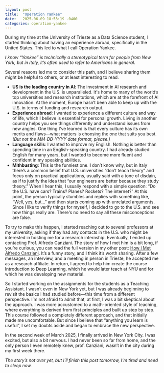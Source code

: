 ```yaml
---
layout: post
title:  "Operation Yankee"
date:   2025-06-09 18:53:19 -0400
categories: operation-yankee
---
```


During my time at the University of Trieste as a Data Science student, I started thinking about having an experience abroad, specifically in the United States. This led to what I call Operation Yankee.

*I know “Yankee” is technically a stereotypical term for people from New York, but in Italy, it’s often used to refer to Americans in general.*

Several reasons led me to consider this path, and I believe sharing them might be helpful to others, or at least interesting to read.

- **US is the leading country in AI**: The investment in AI research and development in the U.S. is unparalleled. It's home to many of the world’s top universities and research institutions, which are at the forefront of AI innovation. At the moment, Europe hasn’t been able to keep up with the U.S. in terms of funding and research output.
- **Experience abroad**: I wanted to experience a different culture and way of life, which I believe is essential for personal growth. Living in another country helps you see things differently and understand issues from new angles. One thing I’ve learned is that every culture has its own merits and flaws—what matters is choosing the one that suits you best.
*(But not the MM-DD-YYYY date format, please.)*
- **Language skills**: I wanted to improve my English. Nothing is better than spending time in an English-speaking country. I had already studied English for many years, but I wanted to become more fluent and confident in my speaking abilities.
- **Mithbusting**: This is the funniest one. I don’t know why, but in Italy there’s a common belief that U.S. universities “don’t teach theory” and focus only on practical applications, usually said with a tone of disdain, as if to justify the idea that “our engineers are better because they study theory.”
When I hear this, I usually respond with a simple question:
“Do the U.S. have cars? Trains? Planes? Rockets? The internet?”
At this point, the person typically stumbles and replies with something like, “Well, yes, but…” and then starts coming up with unrelated arguments.
Since I like to verify things for myself, I decided to go to the U.S. and see how things really are. There's no need to say all these misconceptions are false.

To try to make this happen, I started reaching out to several professors at my university, asking if they had any contacts in the U.S. who might be interested in hosting me for a research internship. Eventually, I ended up contacting Prof. Alfredo Canziani.
The story of how I met him is a bit long, if you’re curious, you can read the full version in my other post: [How I Met Alfredo Canziani](/operation-yankee/2025/06/09/himac). It’s a funny story, and I think it’s worth sharing.
After a few messages, an interview, and a meeting in person in Trieste, he accepted me as a research affiliate. In return, I agreed to help him create the course Introduction to Deep Learning, which he would later teach at NYU and for which he was developing new material. 

So I started working on the assignments for the students as a Teaching Assistant. I wasn’t even in New York yet, but I was already beginning to revisit the basics I had studied before—this time from a different perspective.
I’m not afraid to admit that, at first, I was a bit skeptical about the approach. I was more accustomed to a math-oriented style of teaching, where everything is derived from first principles and built up step by step. This course followed a completely different approach, and that initially made me uncomfortable.
But since I believe that “anything you learn is useful”, I set my doubts aside and began to embrace the new perspective.

In the second week of March 2025, I finally arrived in New York City. I was excited, but also a bit nervous. I had never been so far from home, and the only person I even remotely knew, prof. Canziani, wasn’t in the city during my first week there.

*The story’s not over yet, but I’ll finish this post tomorrow, I'm tired and need to sleep now.*

